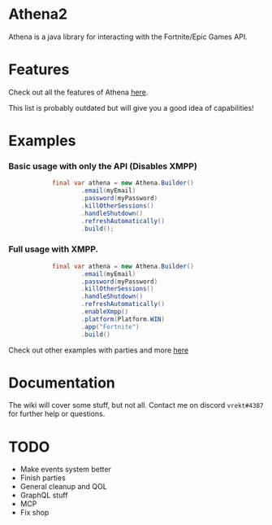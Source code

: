 # Athena2
Athena is a java library for interacting with the Fortnite/Epic Games API.

# Features
Check out all the features of Athena [here](https://github.com/Vrekt/Athena2/wiki/Features).

This list is probably outdated but will give you a good idea of capabilities!

# Examples

### Basic usage with only the API (Disables XMPP)
```java
            final var athena = new Athena.Builder()
                    .email(myEmail)
                    .password(myPassword)
                    .killOtherSessions()
                    .handleShutdown()
                    .refreshAutomatically()
                    .build();
```

### Full usage with XMPP.
```java
            final var athena = new Athena.Builder()
                    .email(myEmail)
                    .password(myPassword)
                    .killOtherSessions()
                    .handleShutdown()
                    .refreshAutomatically()
                    .enableXmpp()
                    .platform(Platform.WIN)
                    .app("Fortnite")
                    .build()
```

Check out other examples with parties and more [here](https://github.com/Vrekt/Athena2/wiki/Examples)

# Documentation
The wiki will cover some stuff, but not all. Contact me on discord `vrekt#4387` for further help or questions.

# TODO
- Make events system better
- Finish parties
- General cleanup and QOL
- GraphQL stuff
- MCP
- Fix shop
